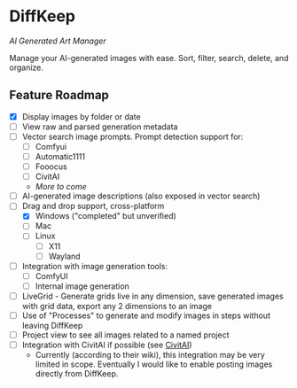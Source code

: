 # DiffKeep

_AI Generated Art Manager_

Manage your AI-generated images with ease. Sort, filter, search, delete, and organize.

## Feature Roadmap

- [x] Display images by folder or date
- [ ] View raw and parsed generation metadata
- [ ] Vector search image prompts. Prompt detection support for:
    - [ ] Comfyui
    - [ ] Automatic1111
    - [ ] Fooocus
    - [ ] CivitAI
    - _More to come_
- [ ] AI-generated image descriptions (also exposed in vector search)
- [ ] Drag and drop support, cross-platform
    - [x] Windows ("completed" but unverified)
    - [ ] Mac
    - [ ] Linux
        - [ ] X11
        - [ ] Wayland
- [ ] Integration with image generation tools:
    - [ ] ComfyUI
    - [ ] Internal image generation
- [ ] LiveGrid - Generate grids live in any dimension, save generated images with grid data, export any 2 dimensions to an image
- [ ] Use of "Processes" to generate and modify images in steps without leaving DiffKeep
- [ ] Project view to see all images related to a named project
- [ ] Integration with CivitAI if possible (see [CivitAI](https://github.com/civitai/civitai))
    - Currently (according to their wiki), this integration may be very limited in scope. Eventually I would like to enable posting images directly from DiffKeep.

## Development Notes

Have to have LibVips installed for your platform
https://github.com/kleisauke/net-vips#install